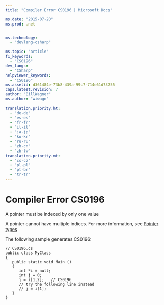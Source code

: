 ```yaml
---
title: "Compiler Error CS0196 | Microsoft Docs"

ms.date: "2015-07-20"
ms.prod: .net


ms.technology: 
  - "devlang-csharp"

ms.topic: "article"
f1_keywords: 
  - "CS0196"
dev_langs: 
  - "CSharp"
helpviewer_keywords: 
  - "CS0196"
ms.assetid: d361484e-73b8-439a-99c7-714e61d73755
caps.latest.revision: 7
author: "BillWagner"
ms.author: "wiwagn"

translation.priority.ht: 
  - "de-de"
  - "es-es"
  - "fr-fr"
  - "it-it"
  - "ja-jp"
  - "ko-kr"
  - "ru-ru"
  - "zh-cn"
  - "zh-tw"
translation.priority.mt: 
  - "cs-cz"
  - "pl-pl"
  - "pt-br"
  - "tr-tr"
---
```

# Compiler Error CS0196
A pointer must be indexed by only one value  
  
 A pointer cannot have multiple indices. For more information, see [Pointer types](../../csharp/programming-guide/unsafe-code-pointers/pointer-types.md)  
  
 The following sample generates CS0196:  
  
```  
// CS0196.cs  
public class MyClass  
{  
   public static void Main ()  
   {  
      int *i = null;  
      int j = 0;  
      j = i[1,2];   // CS0196  
      // try the following line instead  
      // j = i[1];  
   }  
}  
```
